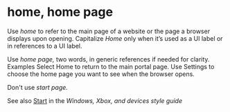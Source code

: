 ﻿# home, home page

Use *home* to refer to the main page of a website or the page a browser displays upon opening. Capitalize *Home* only when it’s used as a UI label or in references to a UI label.

Use *home page,* two words, in generic references if needed for clarity. 
Examples
Select Home to return to the main portal page.
Use Settings to choose the home page you want to see when the browser opens.

Don't use *start page.*

See also [Start](https://worldready.cloudapp.net/Styleguide/Read?id=2547&topicid=16747) in the *Windows, Xbox, and devices style guide*
